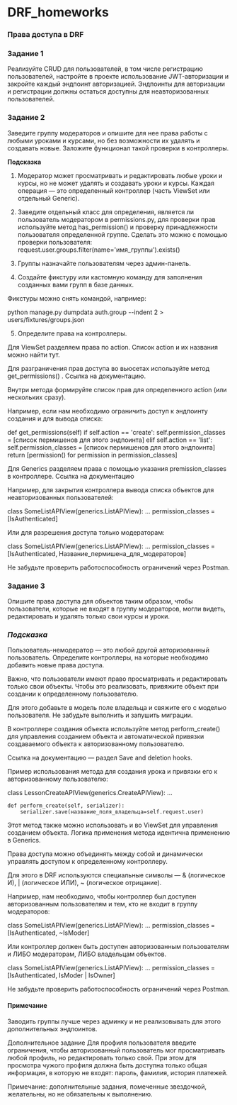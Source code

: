 # DRF_homeworks
### Права доступа в DRF

### Задание 1

Реализуйте CRUD для пользователей, в том числе регистрацию пользователей, настройте в проекте использование JWT-авторизации и закройте каждый эндпоинт авторизацией.
Эндпоинты для авторизации и регистрации должны остаться доступны для неавторизованных пользователей.

### Задание 2

Заведите группу модераторов и опишите для нее права работы с любыми уроками и курсами, но без возможности их удалять и создавать новые. Заложите функционал такой проверки в контроллеры.

 __Подсказка__

1) Модератор может просматривать и редактировать любые уроки и курсы, но не может удалять и создавать уроки и курсы. Каждая операция — это определенный контроллер (часть ViewSet или отдельный Generic).

2) Заведите отдельный класс для определения, является ли пользователь модератором в permissions.py, для проверки прав используйте метод 
has_permission()
 и проверку принадлежности пользователя определенной группе. Сделать это можно с помощью проверки пользователя: 
request.user.groups.filter(name='имя_группы').exists()

3) Группы назначайте пользователям через админ-панель.

4) Создайте фикстуру или кастомную команду для заполнения созданных вами групп в базе данных.

Фикстуры можно снять командой, например:

python manage.py dumpdata auth.group --indent 2 > users/fixtures/groups.json

5) Определите права на контроллеры.

 
Для ViewSet разделяем права по action.
Список action и их названия можно найти тут.

Для разграничения прав доступа во вьюсетах используйте метод 
get_permissions()
. Ссылка на документацию.

Внутри метода формируйте список прав для определенного action (или нескольких сразу).

Например, если нам необходимо ограничить доступ к эндпоинту создания и для вывода списка:

def get_permissions(self)
	if self.action == 'create':
		self.permission_classes = [список пермишенов для этого эндпоинта]
	elif self.action == 'list':
		self.permission_classes = [список пермишенов для этого эндпоинта]
	return [permission() for permission in permission_classes]

Для Generics разделяем права с помощью указания premission_classes в контроллере.
Ссылка на документацию

Например, для закрытия контроллера вывода списка объектов для неавторизованных пользователей:

class SomeListAPIView(generics.ListAPIView):
		...
    permission_classes = [IsAuthenticated]

Или для разрешения доступа только модераторам:

class SomeListAPIView(generics.ListAPIView):
		...
    permission_classes = [IsAuthenticated, Название_пермишена_для_модераторов]

 

Не забудьте проверить работоспособность ограничений через Postman.

### Задание 3

Опишите права доступа для объектов таким образом, чтобы пользователи, которые не входят в группу модераторов, могли видеть, редактировать и удалять только свои курсы и уроки.

 

### **_Подсказка_**

Пользователь-немодератор — это любой другой авторизованный пользователь. Определите контроллеры, на которые необходимо добавить новые права доступа.

Важно, что пользователи имеют право просматривать и редактировать только свои объекты. Чтобы это реализовать, привяжите объект при создании к определенному пользователю.

Для этого добавьте в модель поле владельца и свяжите его с моделью пользователя. Не забудьте выполнить и запушить миграции.

В контроллере создания объекта используйте метод 
perform_create()
 для управления созданием объекта и автоматической привязки создаваемого объекта к авторизованному пользователю.

Ссылка на документацию — раздел Save and deletion hooks.

Пример использования метода для создания урока и привязки его к авторизованному пользователю:

class LessonCreateAPIView(generics.CreateAPIView):
		...

    def perform_create(self, serializer):
        serializer.save(название_поля_владельца=self.request.user)

Этот метод также можно использовать и во ViewSet для управления созданием объекта. Логика применения метода идентична применению в Generics.

Права доступа можно объединять между собой и динамически управлять доступом к определенному контроллеру.

Для этого в DRF используются специальные символы — & (логическое И), | (логическое ИЛИ), ~ (логическое отрицание).

Например, нам необходимо, чтобы контроллер был доступен авторизованным пользователям и тем, кто не входит в группу модераторов:

class SomeListAPIView(generics.ListAPIView):
		...
    permission_classes = [IsAuthenticated, ~IsModer]

Или контроллер должен быть доступен авторизованным пользователям и ЛИБО модераторам, ЛИБО владельцам объектов.

class SomeListAPIView(generics.ListAPIView):
		...
    permission_classes = [IsAuthenticated, IsModer | IsOwner]

Не забудьте проверить работоспособность ограничений через Postman.

 

#### Примечание

Заводить группы лучше через админку и не реализовывать для этого дополнительных эндпоинтов.

 
Дополнительное задание
Для профиля пользователя введите ограничения, чтобы авторизованный пользователь мог просматривать любой профиль, но редактировать только свой. При этом для просмотра чужого профиля должна быть доступна только общая информация, в которую не входят: пароль, фамилия, история платежей.

Примечание: дополнительные задания, помеченные звездочкой, желательны, но не обязательны к выполнению.